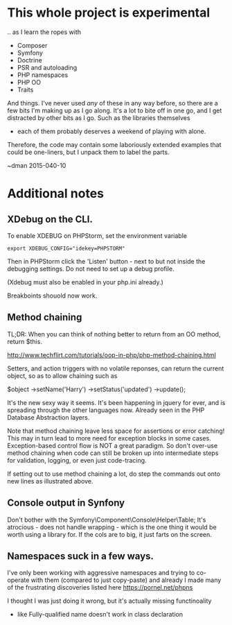 # This whole project is experimental

.. as I learn the ropes with

* Composer
* Symfony
* Doctrine
* PSR and autoloading
* PHP namespaces
* PHP OO
* Traits

And things. I've never used *any* of these in any way before,
 so there are a few bits I'm making up as I go along.
 It's a lot to bite off in one go, and I get distracted by other bits as I go.
 Such as the libraries themselves
 - each of them probably deserves a weekend of playing with alone.

Therefore, the code may contain some laboriously extended examples that
 could be one-liners, but I unpack them to label the parts.

 ~dman 2015-040-10

# Additional notes

## XDebug on the CLI.

To enable XDEBUG on PHPStorm, set the environment variable

    export XDEBUG_CONFIG="idekey=PHPSTORM"

Then in PHPStorm click the 'Listen' button - next to but not inside the
 debugging settings. Do not need to set up a debug profile.

 (Xdebug must also be enabled in your php.ini already.)

 Breakboints shouold now work.

## Method chaining

TL;DR:
When you can think of nothing better to return from an OO method,
return $this.

http://www.techflirt.com/tutorials/oop-in-php/php-method-chaining.html

Setters, and action triggers with no volatile reponses, can return the
 current object, so as to allow chaining such as

   $object
     ->setName('Harry')
     ->setStatus('updated')
     ->update();

It's the new sexy way it seems. It's been happening in jquery for ever,
and is spreading through the other languages now.
Already seen in the PHP Database Abstraction layers.

Note that method chaining leave less space for assertions or error catching!
This may in turn lead to more need for exception blocks in some cases.
Exception-based control flow is NOT a great paradigm.
So don't over-use method chaining when code can still be broken up into
intermediate steps for validation, logging, or even just code-tracing.

If setting out to use method chaining a lot, do step the commands out onto new
lines as illustrated above.

## Console output in Synfony

Don't bother with the Symfony\Component\Console\Helper\Table;
It's atrocious - does not handle wrapping - which is the one thing it would
be worth using a library for.
If the cols are to big, it just farts on the screen.

## Namespaces suck in a few ways.

I've only been working with aggressive namespaces and trying to co-operate
with them (compared to just copy-paste) and already I made many of the
frustrating discoveries listed here
https://pornel.net/phpns

I thought I was just doing it wrong, but it's actually missing functinoality
 - like Fully-qualified name doesn't work in class declaration
